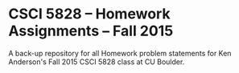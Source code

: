 # CSCI 5828 &ndash; Homework Assignments &ndash; Fall 2015

A back-up repository for all Homework problem statements for Ken Anderson's Fall 2015 CSCI 5828 class at CU Boulder.
